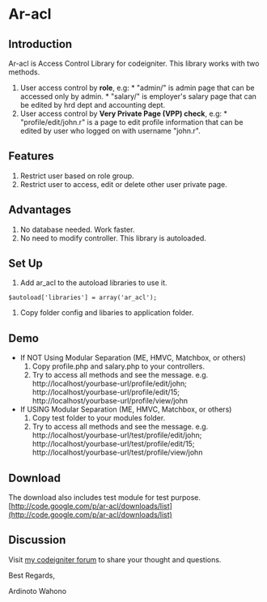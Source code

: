 # **Ar-acl** #
## Introduction ##
Ar-acl is Access Control Library for codeigniter. This library works with two methods.
  1. User access control by **role**, e.g:
    * "admin/" is admin page that can be accessed only by admin.
    * "salary/" is employer's salary page that can be edited by hrd dept and accounting dept.
  1. User access control by **Very Private Page (VPP) check**, e.g:
    * "profile/edit/john.r" is a page to edit profile information that can be edited by user who logged on with username "john.r".
## Features ##
  1. Restrict user based on role group.
  1. Restrict user to access, edit or delete other user private page.
## Advantages ##
  1. No database needed. Work faster.
  1. No need to modify controller. This library is autoloaded.
## Set Up ##
  1. Add ar\_acl to the autoload libraries to use it.
```
$autoload['libraries'] = array('ar_acl');
```
  1. Copy folder config and libaries to application folder.
## Demo ##
  * If NOT Using Modular Separation (ME, HMVC, Matchbox, or others)
    1. Copy profile.php and salary.php to your controllers.
    1. Try to access all methods and see the message. e.g. http://localhost/yourbase-url/profile/edit/john; http://localhost/yourbase-url/profile/edit/15; http://localhost/yourbase-url/profile/view/john
  * If USING Modular Separation (ME, HMVC, Matchbox, or others)
    1. Copy test folder to your modules folder.
    1. Try to access all methods and see the message. e.g. http://localhost/yourbase-url/test/profile/edit/john; http://localhost/yourbase-url/test/profile/edit/15; http://localhost/yourbase-url/test/profile/view/john
## Download ##
The download also includes test module for test purpose.
[http://code.google.com/p/ar-acl/downloads/list](http://code.google.com/p/ar-acl/downloads/list)
## Discussion ##
Visit [my codeigniter forum](http://codeigniter.com/forums/viewthread/133999/) to share your thought and questions.



Best Regards,

Ardinoto Wahono